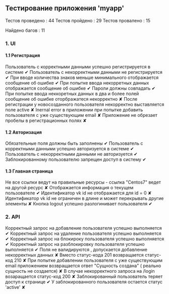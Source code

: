 ## Тестирование приложения 'myapp'

Тестов проведено : 44
Тестов пройдено : 29
Тестов провалено : 15

Найдено багов : 11

### 1. UI

#### 1.1 Регистрация
Пользователь с корректными данными успешно регистрируется в системе  ✔
Пользователь с некорректными данными не регистрируется ✔
При вводе количества знаков меньше минимального отображается сообщение об ошибке ✔
При попытке ввода некорретных данных отображается сообщение об ошибке ✔ 
Пароли должны совпадать ✔
При попытке ввода неккоретных данных  в два и более полей сообщение об ошибке оторбражатеся некорректно  ✘
После регистрации у новосозданного пользователя некорректно выставляется поле active  ✘
Inernal error в приложении при попытке добавить пользователя с уже существующим email ✘
Приложение не обрезает пробелы в регистрационных полях  ✘

#### 1.2 Авторизация
Обязательные поля должны быть заполнены  ✔
Пользователь с корректными данными успешно авторизуется в системе  ✔
Пользователь с некорректными данными не авторизуется ✔
Заблокированному пользователю запрещен доступ в систему  ✔

#### 1.3 Главная страница 
Не все ссылки ведут на правильные ресурсы - ссылка "Centos7" ведет на другой ресурс ✘
Отображается информация о текущем пользователе ✔
Идентификатор vk id не отображается для id = 0 ✘
Идентификатор vk id не ограничен в длине и может перекрывать другие элементы ✘
Кнопка logout успешно разлогинивает пользователя ✔

### 2. API
Корректный запрос на добавление пользователя успешно выполняется   ✔
Корректный запрос на удаление пользователя успешно выполняется  ✔
Корректный запрос на блокироку пользователя успешно выполняется  ✔
Корректный запрос на разблокировку пользователя успешно выполняется  ✔
Поля не валидируются , допускается добавление некорректных данных  ✘
Вместо cтатус-кода 201 возвращается статус-код 210 ✘
При попытке добавлении пользователя с уже существующим email приложением возвращается ответ "Сущность создана" ( реально сущность не создается) ✘
В случае некорректного запроса на /login возаращается статус-код 200 ✘
Заблокированный пользователь теряет доступ к странице ✔
У заблокированного пользователя остается статус 'active'  ✘
